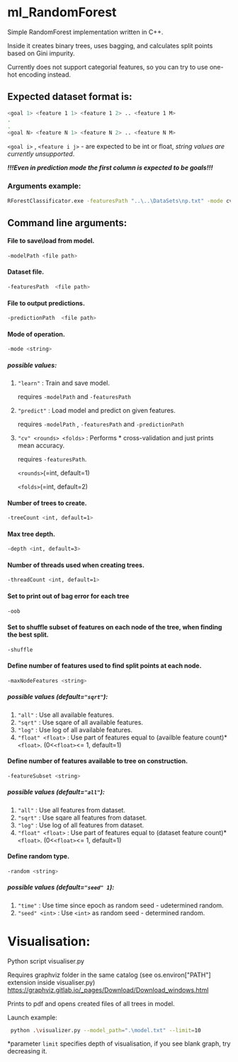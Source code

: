 # ml_RandomForest
Simple RandomForest implementation written in C++.

Inside it creates binary trees, uses bagging, and calculates split points based on Gini impurity.

Currently does not support categorial features, so you can try to use one-hot encoding instead.

## Expected dataset format is:
```bash
<goal 1> <feature 1 1> <feature 1 2> .. <feature 1 M>
.
.
<goal N> <feature N 1> <feature N 2> .. <feature N M>
````

`<goal i>` , `<feature i j>` - are expected to be int or float, *string values are currently unsupported*.
    
**_!!!Even in prediction mode the first column is expected to be goals!!!_**
    
### Arguments example:
```bash
RForestClassificator.exe -featuresPath "..\..\DataSets\np.txt" -mode cv 1 3 -treeCount 6 -threadCount 6 -oob -shuffle
````
## Command line arguments:
#### File to save\load from model.
```bash
-modelPath <file path>
```
#### Dataset file.
```bash
-featuresPath  <file path>
```
#### File to output predictions.
```bash
-predictionPath  <file path>
```
#### Mode of operation.
```bash
-mode <string>
```

##### possible values:   
1) `"learn"` : Train and save model.

    requires `-modelPath` and `-featuresPath`

2) `"predict"` : Load model and predict on given features.

    requires `-modelPath` , `-featuresPath` and `-predictionPath`

3) `"cv" <rounds> <folds>` : Performs <rounds>*<folds> cross-validation and just prints mean accuracy.
  
      requires `-featuresPath`.
      
    `<rounds>`(=int, default=1)
  
    `<folds>`(=int, default=2)
  

#### Number of trees to create.
```bash
-treeCount <int, default=1>
```

#### Max tree depth.
```bash
-depth <int, default=3>
```

#### Number of threads used when creating trees.
```bash
-threadCount <int, default=1>
```

#### Set to print out of bag error for each tree
```bash
-oob
```

#### Set to shuffle subset of features on each node of the tree, when finding the best split.
```bash
-shuffle
```
#### Define number of features used to find split points at each node.
```bash
-maxNodeFeatures <string> 
```
##### possible values (default=`"sqrt"`):   
1) `"all"` : Use all available features.
2) `"sqrt"` : Use sqare of all available features.
3) `"log"` : Use log of all available features.
4) `"float" <float>` : Use part of features equal to (availble feature count)*`<float>`.  (0<`<float>`<= 1, default=1)
   
#### Define number of features available to tree on construction.
```bash
-featureSubset <string>
```
##### possible values (default=`"all"`):   
1) `"all"` : Use all features from dataset.
2) `"sqrt"` : Use sqare all features from dataset.
3) `"log"` : Use log of all features from dataset.
4) `"float" <float>` : Use part of features equal to (dataset feature count)*`<float>`.  (0<`<float>`<= 1, default=1)

#### Define random type.
```bash
-random <string>
```
##### possible values (default=`"seed" 1`): 
1) `"time"` : Use time since epoch as random seed - udetermined random.
2) `"seed" <int>` : Use `<int>` as random seed - determined random.

# Visualisation:
Python script visualiser.py

Requires graphviz folder in the same catalog (see os.environ["PATH"] extension inside visualiser.py) https://graphviz.gitlab.io/_pages/Download/Download_windows.html

Prints to pdf and opens created files of all trees in model.

Launch example:
```bash
 python .\visualizer.py --model_path=".\model.txt" --limit=10
````
*parameter `limit` specifies depth of visualisation, if you see blank graph, try decreasing it.
